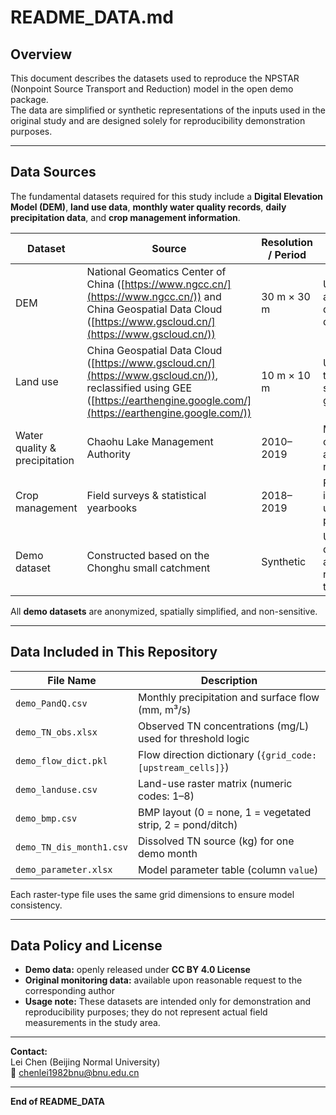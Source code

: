 # README_DATA.md

## Overview

This document describes the datasets used to reproduce the NPSTAR (Nonpoint Source Transport and Reduction) model in the open demo package.  
The data are simplified or synthetic representations of the inputs used in the original study and are designed solely for reproducibility demonstration purposes.

---

## Data Sources

The fundamental datasets required for this study include a **Digital Elevation Model (DEM)**, **land use data**, **monthly water quality records**, **daily precipitation data**, and **crop management information**.

| Dataset | Source | Resolution / Period | Description |
|----------|---------|---------------------|-------------|
| DEM | National Geomatics Center of China ([https://www.ngcc.cn/](https://www.ngcc.cn/)) and China Geospatial Data Cloud ([https://www.gscloud.cn/](https://www.gscloud.cn/)) | 30 m × 30 m | Used for terrain and flow direction derivation |
| Land use | China Geospatial Data Cloud ([https://www.gscloud.cn/](https://www.gscloud.cn/)), reclassified using GEE ([https://earthengine.google.com/](https://earthengine.google.com/)) | 10 m × 10 m | Used for land-type dependent source generation |
| Water quality & precipitation | Chaohu Lake Management Authority | 2010–2019 | Monthly TN/TP concentrations and daily rainfall records |
| Crop management | Field surveys & statistical yearbooks | 2018–2019 | Fertilizer and irrigation data used in parameterization |
| Demo dataset | Constructed based on the Chonghu small catchment | Synthetic | Used for public demonstration and reproducibility testing |

All **demo datasets** are anonymized, spatially simplified, and non-sensitive.

---

## Data Included in This Repository

| File Name | Description |
|------------|-------------|
| `demo_PandQ.csv` | Monthly precipitation and surface flow (mm, m³/s) |
| `demo_TN_obs.xlsx` | Observed TN concentrations (mg/L) used for threshold logic |
| `demo_flow_dict.pkl` | Flow direction dictionary (`{grid_code: [upstream_cells]}`) |
| `demo_landuse.csv` | Land-use raster matrix (numeric codes: 1–8) |
| `demo_bmp.csv` | BMP layout (0 = none, 1 = vegetated strip, 2 = pond/ditch) |
| `demo_TN_dis_month1.csv` | Dissolved TN source (kg) for one demo month |
| `demo_parameter.xlsx` | Model parameter table (column `value`) |

Each raster-type file uses the same grid dimensions to ensure model consistency.

---

## Data Policy and License

- **Demo data:** openly released under **CC BY 4.0 License**  
- **Original monitoring data:** available upon reasonable request to the corresponding author  
- **Usage note:** These datasets are intended only for demonstration and reproducibility purposes; they do not represent actual field measurements in the study area.

---

**Contact:**  
Lei Chen (Beijing Normal University)  
📧 chenlei1982bnu@bnu.edu.cn  

---

**End of README_DATA**
